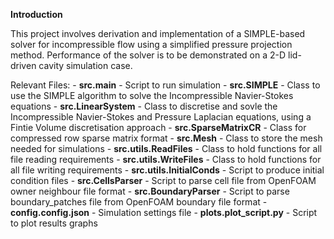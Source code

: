 **Introduction**

This project involves derivation and implementation of a SIMPLE-based
solver for incompressible flow using a simplified pressure projection method.
Performance of the solver is to be demonstrated on a 2-D lid-driven cavity
simulation case.

Relevant Files:
    - **src.main** - Script to run simulation
    - **src.SIMPLE** - Class to use the SIMPLE algorithm to solve the Incompressible Navier-Stokes equations
    - **src.LinearSystem** - Class to discretise and sovle the Incompressible Navier-Stokes and Pressure Laplacian equations, using a Fintie Volume discretisation approach
    - **src.SparseMatrixCR** - Class for compressed row sparse matrix format
    - **src.Mesh** - Class to store the mesh needed for simulations
    - **src.utils.ReadFiles** - Class to hold functions for all file reading requirements
    - **src.utils.WriteFiles** - Class to hold functions for all file writing requirements
    - **src.utils.InitialConds** - Script to produce initial condition files
    - **src.CellsParser** - Script to parse cell file from OpenFOAM owner neighbour file format
    - **src.BoundaryParser** - Script to parse boundary_patches file from OpenFOAM boundary file format
    - **config.config.json** - Simulation settings file
    - **plots.plot_script.py** - Script to plot results graphs



